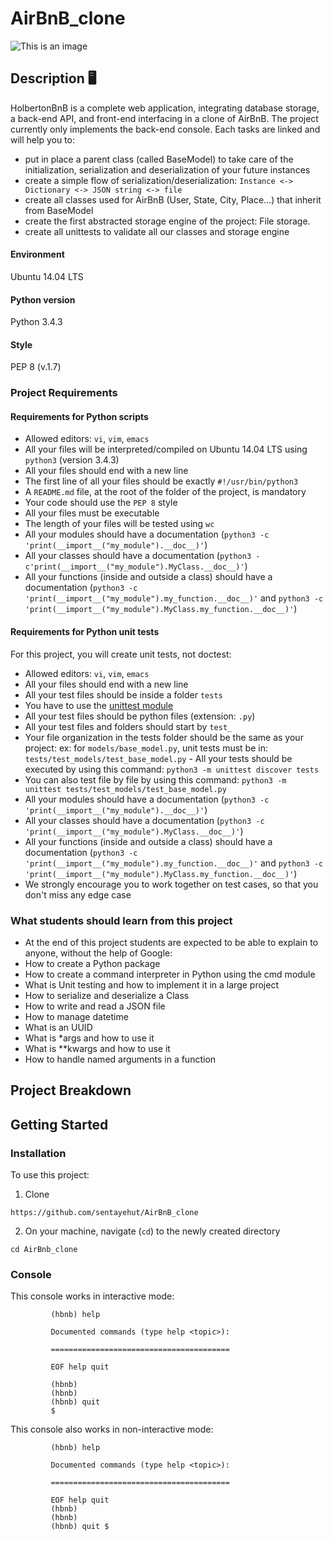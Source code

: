 # AirBnB_clone
![This is an image](https://camo.githubusercontent.com/a8cd2eef2325c425519095dc2501111e630a77eddb454938c527cb82ea9c3aeb/68747470733a2f2f73332e616d617a6f6e6177732e636f6d2f696e7472616e65742d70726f6a656374732d66696c65732f686f6c626572746f6e7363686f6f6c2d6869676865722d6c6576656c5f70726f6772616d6d696e672b2f3236332f4842544e2d68626e622d46696e616c2e706e67)

## Description :desktop_computer:
HolbertonBnB is a complete web application, integrating database storage, a back-end API, and front-end 
interfacing in a clone of AirBnB. The project currently only implements the back-end console. 
Each tasks are linked and will help you to: 
- put in place a parent class (called BaseModel) to take care of the initialization, serialization and deserialization of your future instances 
- create a simple flow of serialization/deserialization: ```Instance <-> Dictionary <-> JSON string <-> file ``` 
- create all classes used for AirBnB (User, State, City, Place...) that inherit from BaseModel 
- create the first abstracted storage engine of the project: File storage. 
- create all unittests to validate all our classes and storage engine
#### Environment
Ubuntu 14.04 LTS
#### Python version
Python 3.4.3
#### Style
PEP 8 (v.1.7)
### Project Requirements
#### Requirements for Python scripts
- Allowed editors: `vi`, `vim`, `emacs` 
- All your files will be interpreted/compiled on Ubuntu 14.04 LTS using `python3` (version 3.4.3) 
- All your files should end with a new line 
- The first line of all your files should be exactly `#!/usr/bin/python3` 
- A `README.md` file, at the root of the folder of the project, is mandatory 
- Your code should use the `PEP 8` style 
- All your files must be executable 
- The length of your files will be tested using `wc` 
- All your modules should have a documentation (`python3 -c 'print(__import__("my_module").__doc__)'`) 
- All your classes should have a documentation (`python3 -c'print(__import__("my_module").MyClass.__doc__)'`) 
- All your functions (inside and outside a class) should have a documentation (`python3 -c 'print(__import__("my_module").my_function.__doc__)'` and `python3 -c 'print(__import__("my_module").MyClass.my_function.__doc__)'`)
#### Requirements for Python unit tests
For this project, you will create unit tests, not doctest: 
- Allowed editors: `vi`, `vim`, `emacs` 
- All your files should end with a new line 
- All your test files should be inside a folder `tests` 
- You have to use the [unittest module](https://docs.python.org/3.4/library/unittest.html#module-unittest) 
- All your test files should be python files (extension: `.py`) 
- All your test files and folders should start by `test_` 
- Your file organization in the tests folder should be the same as your project: ex: for `models/base_model.py`, unit tests must be in: `tests/test_models/test_base_model.py` - All your tests should be executed by using this command: 
`python3 -m unittest discover tests` 
- You can also test file by file by using this command: `python3 -m unittest tests/test_models/test_base_model.py` 
- All your modules should have a documentation (`python3 -c 'print(__import__("my_module").__doc__)'`) 
- All your classes should have a documentation (`python3 -c 'print(__import__("my_module").MyClass.__doc__)'`) 
- All your functions (inside and outside a class) should have a documentation (`python3 -c 'print(__import__("my_module").my_function.__doc__)'` and `python3 -c 
'print(__import__("my_module").MyClass.my_function.__doc__)'`) 
- We strongly encourage you to work together on test cases, so that you don't miss any edge case
### What students should learn from this project
- At the end of this project students are expected to be able to explain to anyone, without the help of Google: 
- How to create a Python package 
- How to create a command interpreter in Python using the cmd module 
- What is Unit testing and how to implement it in a large project 
- How to serialize and deserialize a Class 
- How to write and read a JSON file 
- How to manage datetime 
- What is an UUID 
- What is *args and how to use it 
- What is **kwargs and how to use it 
- How to handle named arguments in a function
## Project Breakdown

## Getting Started

### Installation
To use this project:
1. Clone

```
https://github.com/sentayehut/AirBnB_clone

``` 
2. On your machine, navigate (`cd`) to the newly created directory 

``` 
cd AirBnb_clone

```
### Console
This console works in interactive mode: 
```shell $ ./console.py 
         (hbnb) help 

         Documented commands (type help <topic>): 
   
         ======================================== 

         EOF help quit 

         (hbnb) 
         (hbnb) 
         (hbnb) quit 
         $ 
``` 
This console also works in non-interactive mode: 
```shell $ ./console.py 
         (hbnb) help 
        
         Documented commands (type help <topic>): 

         ======================================== 
      
         EOF help quit 
         (hbnb) 
         (hbnb) 
         (hbnb) quit $
```
